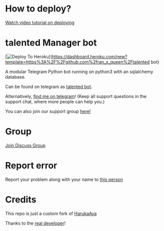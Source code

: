 # How to deploy?
[Watch video tutorial on deploying](https://youtu.be/gXXFpTAk6Vo)

# talented Manager bot

[![Deploy To Heroku](https://www.herokucdn.com/deploy/button.svg)](https://dashboard.heroku.com/new?template=https%3A%2F%2Fgithub.com%2fran_x_queen%2Ftalented bot)

A modular Telegram Python bot running on python3 with an sqlalchemy database.

Can be found on telegram as [talented bot](https://t.me/talented_x_bot).

Alternatively, [find me on telegram](https://t.me/fran_x_queen)! (Keep all support questions in the support chat, where more people can help you.)

You can also join our support group [here!](https://t.me/the_talented_pool)

# Group
[Join Discuss Group](https://t.me/the_talented_pool)

# Report error
Report your problem along with your name to [this person](https://t.me/fran_x_queen)

# Credits
This repo is just a custom fork of [HarukaAya](https://gitlab.com/HarukaNetwork/OSS/HarukaAya)

Thanks to the [real developer](https://t.me/RealAkito)!
